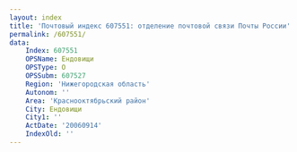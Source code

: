 ```yaml
---
layout: index
title: 'Почтовый индекс 607551: отделение почтовой связи Почты России'
permalink: /607551/
data:
    Index: 607551
    OPSName: Ендовищи
    OPSType: О
    OPSSubm: 607527
    Region: 'Нижегородская область'
    Autonom: ''
    Area: 'Краснооктябрьский район'
    City: Ендовищи
    City1: ''
    ActDate: '20060914'
    IndexOld: ''
---
```

